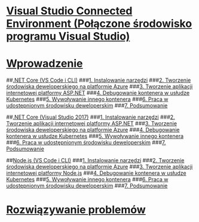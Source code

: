 # [Visual Studio Connected Environment (Połączone środowisko programu Visual Studio)](visual-studio-connected-environment.md)

# [Wprowadzenie](get-started.md)
##[.NET Core (VS Code i CLI)](get-started-netcore-01.md)
###[1. Instalowanie narzędzi](get-started-netcore-01.md)
###[2. Tworzenie środowiska deweloperskiego na platformie Azure](get-started-netcore-02.md)
###[3. Tworzenie aplikacji internetowej platformy ASP.NET](get-started-netcore-03.md)
###[4. Debugowanie kontenera w usłudze Kubernetes](get-started-netcore-04.md)
###[5. Wywoływanie innego kontenera](get-started-netcore-05.md)
###[6. Praca w udostępnionym środowisku deweloperskim](get-started-netcore-06.md)
###[7. Podsumowanie](get-started-netcore-07.md)

##[.NET Core (Visual Studio 2017)](get-started-netcore-visualstudio-01.md)
###[1. Instalowanie narzędzi](get-started-netcore-visualstudio-01.md)
###[2. Tworzenie aplikacji internetowej platformy ASP.NET](get-started-netcore-visualstudio-02.md)
###[3. Tworzenie środowiska deweloperskiego na platformie Azure](get-started-netcore-visualstudio-03.md)
###[4. Debugowanie kontenera w usłudze Kubernetes](get-started-netcore-visualstudio-04.md)
###[5. Wywoływanie innego kontenera](get-started-netcore-visualstudio-05.md)
###[6. Praca w udostępnionym środowisku deweloperskim](get-started-netcore-visualstudio-06.md)
###[7. Podsumowanie](get-started-netcore-visualstudio-07.md)

##[Node.js (VS Code i CLI)](get-started-nodejs-01.md)
###[1. Instalowanie narzędzi](get-started-nodejs-01.md)
###[2. Tworzenie środowiska deweloperskiego na platformie Azure](get-started-nodejs-02.md)
###[3. Tworzenie aplikacji internetowej platformy Node.js](get-started-nodejs-03.md)
###[4. Debugowanie kontenera w usłudze Kubernetes](get-started-nodejs-04.md)
###[5. Wywoływanie innego kontenera](get-started-nodejs-05.md)
###[6. Praca w udostępnionym środowisku deweloperskim](get-started-nodejs-06.md)
###[7. Podsumowanie](get-started-nodejs-07.md)

# [Rozwiązywanie problemów](troubleshooting.md)

